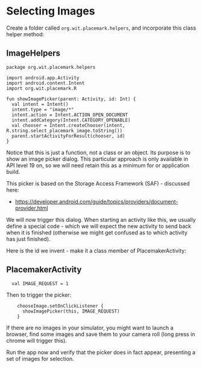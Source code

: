 # Selecting Images

Create a folder called `org.wit.placemark.helpers`, and incorporate this class helper method:

## ImageHelpers

~~~
package org.wit.placemark.helpers

import android.app.Activity
import android.content.Intent
import org.wit.placemark.R

fun showImagePicker(parent: Activity, id: Int) {
  val intent = Intent()
  intent.type = "image/*"
  intent.action = Intent.ACTION_OPEN_DOCUMENT
  intent.addCategory(Intent.CATEGORY_OPENABLE)
  val chooser = Intent.createChooser(intent, R.string.select_placemark_image.toString())
  parent.startActivityForResult(chooser, id)
}
~~~

Notice that this is just a function, not a class or an object. Its purpose is to show an image picker dialog. This particular approach is only available in API level 19 on, so we will need retain this as a minimum for or application build.

This picker is based on the Storage Access Framework (SAF) - discussed here:

- <https://developer.android.com/guide/topics/providers/document-provider.html>

We will now trigger this dialog. When starting an activity like this, we usually define a special code - which we will expect the new activity to send back when it is finished (otherwise we might get confused as to which activity has just finished).

Here is the id we invent - make it a class member of PlacemakerActivity:

## PlacemakerActivity

~~~
  val IMAGE_REQUEST = 1
~~~

Then to trigger the picker:

~~~
    chooseImage.setOnClickListener {
      showImagePicker(this, IMAGE_REQUEST)
    }
~~~    

If there are no images in your simulator, you might want to launch a browser, find some images and save them to your camera roll (long press in chrome will trigger this).

Run the app now and verify that the picker does in fact appear, presenting a set of images for selection.